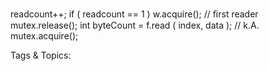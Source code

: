 readcount++;
if ( readcount  == 1 ) w.acquire();  // ﬁrst reader
mutex.release();
int byteCount  = f.read ( index, data );  // k.A.
mutex.acquire();

   Tags & Topics:
   